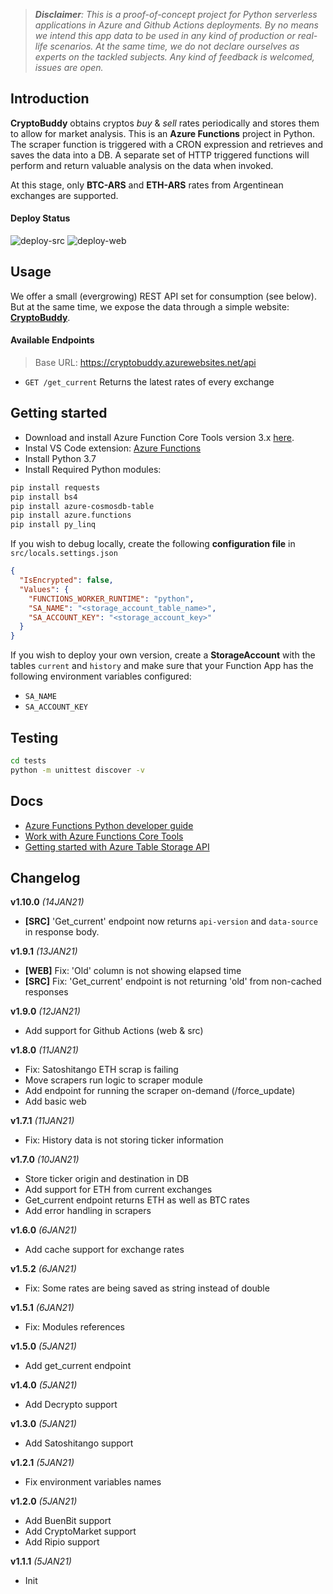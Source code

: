 > ***Disclaimer**: This is a proof-of-concept project for Python serverless applications in Azure and Github Actions deployments. By no means we intend this app data to be used in any kind of production or real-life scenarios. At the same time, we do not declare ourselves as experts on the tackled subjects. Any kind of feedback is welcomed, issues are open.*

## Introduction

**CryptoBuddy** obtains cryptos *buy* & *sell* rates periodically and stores them to allow for market analysis. This is an **Azure Functions** project in Python. The scraper function is triggered with a CRON expression and retrieves and saves the data into a DB. A separate set of HTTP triggered functions will perform and return valuable analysis on the data when invoked.

At this stage, only **BTC-ARS** and **ETH-ARS** rates from Argentinean exchanges are supported.

#### Deploy Status

![deploy-src](https://github.com/soulasvalentin/cryptobuddy/workflows/deploy-src/badge.svg?branch=main)
![deploy-web](https://github.com/soulasvalentin/cryptobuddy/workflows/deploy-web/badge.svg)

## Usage

We offer a small (evergrowing) REST API set for consumption (see below). But at the same time, we expose the data through a simple website: [**CryptoBuddy**](https://tinyurl.com/cryptobuddy).

#### Available Endpoints

> Base URL: https://cryptobuddy.azurewebsites.net/api

- `GET /get_current` Returns the latest rates of every exchange

## Getting started

- Download and install Azure Function Core Tools version 3.x [here](https://docs.microsoft.com/en-us/azure/azure-functions/functions-run-local?tabs=windows%2Ccsharp%2Cbash#install-the-azure-functions-core-tools).
- Instal VS Code extension: [Azure Functions](https://marketplace.visualstudio.com/items?itemName=ms-azuretools.vscode-azurefunctions)
- Install Python 3.7
- Install Required Python modules:

```bash
pip install requests
pip install bs4
pip install azure-cosmosdb-table
pip install azure.functions
pip install py_linq
```

If you wish to debug locally, create the following **configuration file** in `src/locals.settings.json`

```json
{
  "IsEncrypted": false,
  "Values": {
    "FUNCTIONS_WORKER_RUNTIME": "python",
    "SA_NAME": "<storage_account_table_name>",
    "SA_ACCOUNT_KEY": "<storage_account_key>"
  }
}
```

If you wish to deploy your own version, create a **StorageAccount** with the tables `current` and `history` and make sure that your Function App has the following environment variables configured:
- `SA_NAME`
- `SA_ACCOUNT_KEY`

## Testing

```bash
cd tests
python -m unittest discover -v
```

## Docs

- [Azure Functions Python developer guide](https://docs.microsoft.com/en-us/azure/azure-functions/functions-reference-python)
- [Work with Azure Functions Core Tools](https://docs.microsoft.com/en-us/azure/azure-functions/functions-run-local?tabs=windows%2Cpython%2Cbash)
- [Getting started with Azure Table Storage API](https://docs.microsoft.com/en-us/azure/cosmos-db/table-storage-how-to-use-python)

## Changelog

**v1.10.0** *(14JAN21)*

- **[SRC]** 'Get_current' endpoint now returns `api-version` and `data-source` in response body.

**v1.9.1** *(13JAN21)*

- **[WEB]** Fix: 'Old' column is not showing elapsed time
- **[SRC]** Fix: 'Get_current' endpoint is not returning 'old' from non-cached responses

**v1.9.0** *(12JAN21)*

- Add support for Github Actions (web & src)

**v1.8.0** *(11JAN21)*

- Fix: Satoshitango ETH scrap is failing
- Move scrapers run logic to scraper module
- Add endpoint for running the scraper on-demand (/force_update)
- Add basic web

**v1.7.1** *(11JAN21)*

- Fix: History data is not storing ticker information

**v1.7.0** *(10JAN21)*

- Store ticker origin and destination in DB
- Add support for ETH from current exchanges
- Get_current endpoint returns ETH as well as BTC rates
- Add error handling in scrapers

**v1.6.0** *(6JAN21)*

- Add cache support for exchange rates

**v1.5.2** *(6JAN21)*

- Fix: Some rates are being saved as string instead of double

**v1.5.1** *(6JAN21)*

- Fix: Modules references

**v1.5.0** *(5JAN21)*

- Add get_current endpoint

**v1.4.0** *(5JAN21)*

- Add Decrypto support

**v1.3.0** *(5JAN21)*

- Add Satoshitango support

**v1.2.1** *(5JAN21)*

- Fix environment variables names

**v1.2.0** *(5JAN21)*

- Add BuenBit support
- Add CryptoMarket support
- Add Ripio support

**v1.1.1** *(5JAN21)*

 - Init

